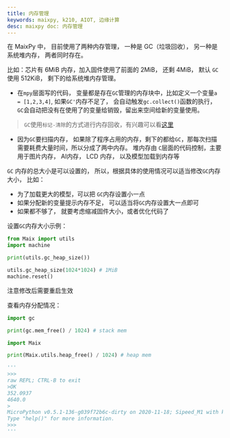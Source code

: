 ```yaml
---
title: 内存管理
keywords: maixpy, k210, AIOT, 边缘计算
desc: maixpy doc: 内存管理
---
```




在 MaixPy 中， 目前使用了两种内存管理， 一种是 GC（垃圾回收）， 另一种是系统堆内存， 两者同时存在。

比如：芯片有 6MiB 内存，加入固件使用了前面的 2MiB， 还剩 4MiB， 默认 `GC`使用 512KiB， 剩下的给系统堆内存管理。


* 在`mpy`层面写的代码， 变量都是存在`GC`管理的内存块中，比如定义一个变量`a = [1,2,3,4]`, 如果`GC'`内存不足了， 会自动触发`gc.collect()`函数的执行， `GC`会自动把没有在使用了的变量给销毁，留出来空间给新的变量使用。
> `GC`使用`标记-清除`的方式进行内存回收，有兴趣可以看[这里](https://neucrack.com/p/46)
* 因为`GC`要扫描内存， 如果除了程序占用的内存，剩下的都给`GC`，那每次扫描需要耗费大量时间，所以分成了两中内存。 堆内存由 `C`层面的代码控制，主要用于图片内存， AI内存， LCD 内存， 以及模型加载到内存等


`GC` 内存的总大小是可以设置的， 所以，根据具体的使用情况可以适当修改`GC`内存大小， 比如：
* 为了加载更大的模型，可以把 `GC`内存设置小一点
* 如果分配新的变量提示内存不足， 可以适当将`GC`内存设置大一点即可
* 如果都不够了， 就要考虑缩减固件大小，或者优化代码了

设置`GC`内存大小示例：

```python
from Maix import utils
import machine

print(utils.gc_heap_size())

utils.gc_heap_size(1024*1024) # 1MiB
machine.reset()
```

注意修改后需要重启生效

查看内存分配情况：

```python
import gc

print(gc.mem_free() / 1024) # stack mem

import Maix

print(Maix.utils.heap_free() / 1024) # heap mem

'''
>>> 
raw REPL; CTRL-B to exit
>OK
352.0937
4640.0
>
MicroPython v0.5.1-136-g039f72b6c-dirty on 2020-11-18; Sipeed_M1 with kendryte-k210
Type "help()" for more information.
>>> 
'''
```
